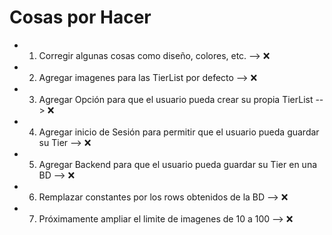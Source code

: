 # Cosas por Hacer

- 1. Corregir algunas cosas como diseño, colores, etc. --> ❌
- 2. Agregar imagenes para las TierList por defecto --> ❌
- 3. Agregar Opción para que el usuario pueda crear su propia TierList --> ❌
- 4. Agregar inicio de Sesión para permitir que el usuario pueda guardar su Tier --> ❌
- 5. Agregar Backend para que el usuario pueda guardar su Tier en una BD --> ❌
- 6. Remplazar constantes por los rows obtenidos de la BD --> ❌
- 7. Próximamente ampliar el limite de imagenes de 10 a 100 --> ❌